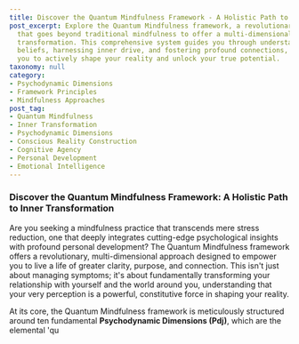 ```yaml
---
title: Discover the Quantum Mindfulness Framework - A Holistic Path to Inner Transformation
post_excerpt: Explore the Quantum Mindfulness framework, a revolutionary approach
  that goes beyond traditional mindfulness to offer a multi-dimensional path to inner
  transformation. This comprehensive system guides you through understanding core
  beliefs, harnessing inner drive, and fostering profound connections, empowering
  you to actively shape your reality and unlock your true potential.
taxonomy: null
category:
- Psychodynamic Dimensions
- Framework Principles
- Mindfulness Approaches
post_tag:
- Quantum Mindfulness
- Inner Transformation
- Psychodynamic Dimensions
- Conscious Reality Construction
- Cognitive Agency
- Personal Development
- Emotional Intelligence
---
```

### Discover the Quantum Mindfulness Framework: A Holistic Path to Inner Transformation

Are you seeking a mindfulness practice that transcends mere stress reduction, one that deeply integrates cutting-edge psychological insights with profound personal development? The Quantum Mindfulness framework offers a revolutionary, multi-dimensional approach designed to empower you to live a life of greater clarity, purpose, and connection. This isn't just about managing symptoms; it's about fundamentally transforming your relationship with yourself and the world around you, understanding that your very perception is a powerful, constitutive force in shaping your reality.

At its core, the Quantum Mindfulness framework is meticulously structured around ten fundamental **Psychodynamic Dimensions (Pdj)**, which are the elemental 'qu